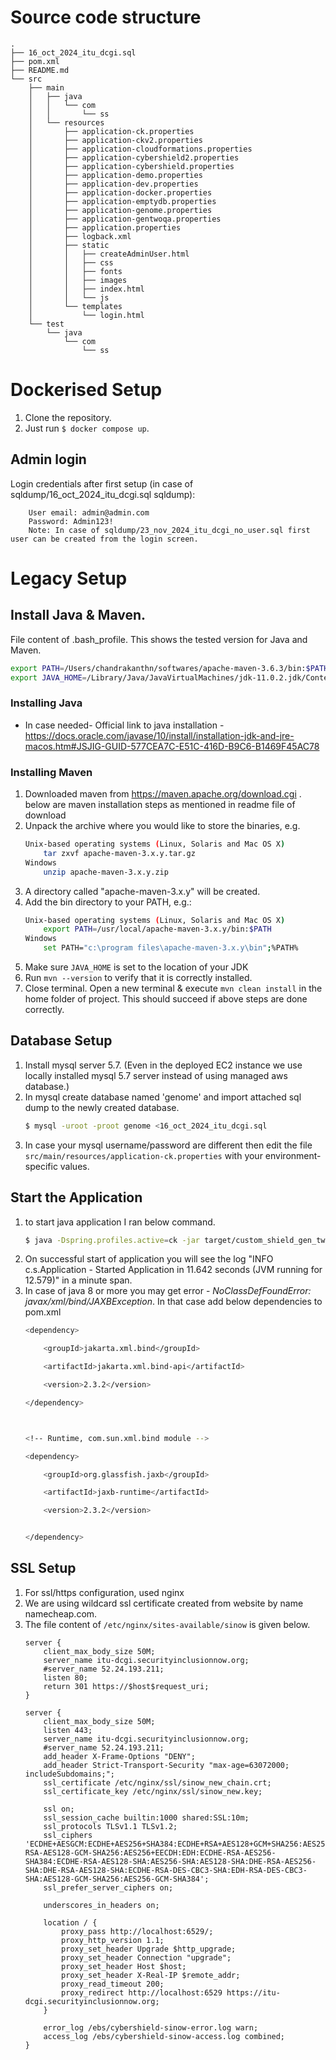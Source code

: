 # Source code structure
```
.
├── 16_oct_2024_itu_dcgi.sql
├── pom.xml
├── README.md
└── src
    ├── main
    │   ├── java
    │   │   └── com
    │   │       └── ss
    │   └── resources
    │       ├── application-ck.properties
    │       ├── application-ckv2.properties
    │       ├── application-cloudformations.properties
    │       ├── application-cybershield2.properties
    │       ├── application-cybershield.properties
    │       ├── application-demo.properties
    │       ├── application-dev.properties
    │       ├── application-docker.properties
    │       ├── application-emptydb.properties
    │       ├── application-genome.properties
    │       ├── application-gentwoqa.properties
    │       ├── application.properties
    │       ├── logback.xml
    │       ├── static
    │       │   ├── createAdminUser.html
    │       │   ├── css
    │       │   ├── fonts
    │       │   ├── images
    │       │   ├── index.html
    │       │   └── js
    │       └── templates
    │           └── login.html
    └── test
        └── java
            └── com
                └── ss
```

# Dockerised Setup
1. Clone the repository.
2. Just run `$ docker compose up`.
## Admin login
Login credentials after first setup (in case of sqldump/16_oct_2024_itu_dcgi.sql sqldump):

        User email: admin@admin.com
        Password: Admin123!
        Note: In case of sqldump/23_nov_2024_itu_dcgi_no_user.sql first user can be created from the login screen.

# Legacy Setup
## Install Java & Maven.

File content of .bash_profile. This shows the tested version for Java and Maven.
```bash
export PATH=/Users/chandrakanthn/softwares/apache-maven-3.6.3/bin:$PATH
export JAVA_HOME=/Library/Java/JavaVirtualMachines/jdk-11.0.2.jdk/Contents/Home
```
### Installing Java
* In case needed- Official link to java installation  - https://docs.oracle.com/javase/10/install/installation-jdk-and-jre-macos.htm#JSJIG-GUID-577CEA7C-E51C-416D-B9C6-B1469F45AC78

### Installing Maven
1. Downloaded maven from https://maven.apache.org/download.cgi . below are maven installation steps as mentioned in readme file of download
2. Unpack the archive where you would like to store the binaries, e.g.
    ```bash
    Unix-based operating systems (Linux, Solaris and Mac OS X)
        tar zxvf apache-maven-3.x.y.tar.gz
    Windows
        unzip apache-maven-3.x.y.zip
    ```
3. A directory called "apache-maven-3.x.y" will be created.
4. Add the bin directory to your PATH, e.g.:
    ```bash
    Unix-based operating systems (Linux, Solaris and Mac OS X)
        export PATH=/usr/local/apache-maven-3.x.y/bin:$PATH
    Windows
        set PATH="c:\program files\apache-maven-3.x.y\bin";%PATH%
    ```
5. Make sure `JAVA_HOME` is set to the location of your JDK
6. Run `mvn --version` to verify that it is correctly installed.
7. Close terminal. Open a new terminal & execute `mvn clean install` in the home folder of project. This should succeed if above steps are done correctly.



## Database Setup

1. Install mysql server 5.7. (Even in the deployed EC2 instance we use locally installed mysql 5.7 server instead of using managed aws database.)
2. In mysql create database named 'genome' and import attached sql dump to the newly created database.
    ```bash
    $ mysql -uroot -proot genome <16_oct_2024_itu_dcgi.sql
    ```
3. In case your mysql username/password are different then edit the file `src/main/resources/application-ck.properties` with your environment-specific values.

## Start the Application
1. to start java application I ran below command.
    ```bash
    $ java -Dspring.profiles.active=ck -jar target/custom_shield_gen_two-0.0.1-SNAPSHOT.jar
    ```
2. On successful start of application you will see the log "INFO  c.s.Application - Started Application in 11.642 seconds (JVM running for 12.579)" in a minute span.
3. In case of java 8 or more you may get error - *NoClassDefFoundError: javax/xml/bind/JAXBException*. In that case add below dependencies to pom.xml
    ```bash
    <dependency>

        <groupId>jakarta.xml.bind</groupId>

        <artifactId>jakarta.xml.bind-api</artifactId>

        <version>2.3.2</version>

    </dependency>



    <!-- Runtime, com.sun.xml.bind module -->

    <dependency>

        <groupId>org.glassfish.jaxb</groupId>

        <artifactId>jaxb-runtime</artifactId>

        <version>2.3.2</version>


    </dependency>
    ```

## SSL Setup
1. For ssl/https configuration, used nginx 
2. We are using wildcard ssl certificate created from website by name namecheap.com.
3. The file content of `/etc/nginx/sites-available/sinow` is given below.
    ```
    server {
        client_max_body_size 50M;
        server_name itu-dcgi.securityinclusionnow.org;
        #server_name 52.24.193.211;
        listen 80;
        return 301 https://$host$request_uri;
    }

    server {
        client_max_body_size 50M;
        listen 443;
        server_name itu-dcgi.securityinclusionnow.org;
        #server_name 52.24.193.211;
        add_header X-Frame-Options "DENY";
        add_header Strict-Transport-Security "max-age=63072000; includeSubdomains;";
        ssl_certificate /etc/nginx/ssl/sinow_new_chain.crt;
        ssl_certificate_key /etc/nginx/ssl/sinow_new.key;

        ssl on;
        ssl_session_cache builtin:1000 shared:SSL:10m;
        ssl_protocols TLSv1.1 TLSv1.2;
        ssl_ciphers 'ECDHE+AESGCM:ECDHE+AES256+SHA384:ECDHE+RSA+AES128+GCM+SHA256:AES256+EECDH:EDH+RSA+AES256+GCM+SHA384:DHE-RSA-AES128-GCM-SHA256:AES256+EECDH:EDH:ECDHE-RSA-AES256-SHA384:ECDHE-RSA-AES128-SHA:AES256-SHA:AES128-SHA:DHE-RSA-AES256-SHA:DHE-RSA-AES128-SHA:ECDHE-RSA-DES-CBC3-SHA:EDH-RSA-DES-CBC3-SHA:AES128-GCM-SHA256:AES256-GCM-SHA384';
        ssl_prefer_server_ciphers on;

        underscores_in_headers on;

        location / {
            proxy_pass http://localhost:6529/;
            proxy_http_version 1.1;
            proxy_set_header Upgrade $http_upgrade;
            proxy_set_header Connection "upgrade";
            proxy_set_header Host $host;
            proxy_set_header X-Real-IP $remote_addr;
            proxy_read_timeout 200;
            proxy_redirect http://localhost:6529 https://itu-dcgi.securityinclusionnow.org;
        }

        error_log /ebs/cybershield-sinow-error.log warn;
        access_log /ebs/cybershield-sinow-access.log combined;
    }
    ```
